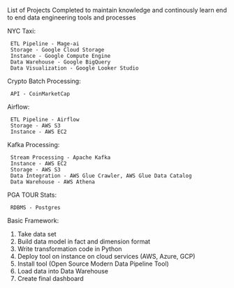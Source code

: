 List of Projects Completed to maintain knowledge and continously learn end to end data engineering tools and processes

NYC Taxi:

     ETL Pipeline - Mage-ai
     Storage - Google Cloud Storage
     Instance - Google Compute Engine
     Data Warehouse - Google BigQuery
     Data Visualization - Google Looker Studio

Crypto Batch Processing:

     API - CoinMarketCap

Airflow:

     ETL Pipeline - Airflow
     Storage - AWS S3
     Instance - AWS EC2

Kafka Processing:

     Stream Processing - Apache Kafka
     Instance - AWS EC2
     Storage - AWS S3
     Data Integration - AWS Glue Crawler, AWS Glue Data Catalog
     Data Warehouse - AWS Athena

PGA TOUR Stats:

     RDBMS - Postgres


Basic Framework:



1. Take data set
2. Build data model in fact and dimension format
3. Write transformation code in Python
4. Deploy tool on instance on cloud services (AWS, Azure, GCP)
5. Install tool (Open Source Modern Data Pipeline Tool)
6. Load data into Data Warehouse
7. Create final dashboard

